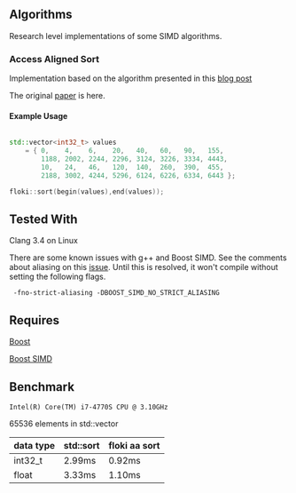 ## Algorithms

Research level implementations of some SIMD algorithms. 

### Access Aligned Sort

Implementation based on the algorithm presented in this [blog post](http://seven-degrees-of-freedom.blogspot.com/2010/07/question-of-sorts.html)

The original [paper](http://www.dia.eui.upm.es/asignatu/pro_par/articulos/AASort.pdf) is here. 



#### Example Usage

```cpp

std::vector<int32_t> values
    = { 0,    4,    6,    20,   40,   60,   90,   155,
        1188, 2002, 2244, 2296, 3124, 3226, 3334, 4443,
        10,   24,   46,   120,  140,  260,  390,  455,
        2188, 3002, 4244, 5296, 6124, 6226, 6334, 6443 };

floki::sort(begin(values),end(values));

```

## Tested With

Clang 3.4 on Linux

There are some known issues with g++ and Boost SIMD.  See the comments about aliasing on this [issue](https://github.com/MetaScale/nt2/issues/741).  Until this is resolved, it won't compile without setting the following flags.  


```
 -fno-strict-aliasing -DBOOST_SIMD_NO_STRICT_ALIASING

 ```




## Requires

[Boost](http://boost.org)

[Boost SIMD](http://nt2.metascale.fr/doc/html/the_boost_simd_library.html)


## Benchmark


```
Intel(R) Core(TM) i7-4770S CPU @ 3.10GHz

```

65536 elements in std::vector

data type  | std::sort | floki aa sort
------------- | ------------- | -------------
int32_t  | 2.99ms | 0.92ms
float    | 3.33ms | 1.10ms
